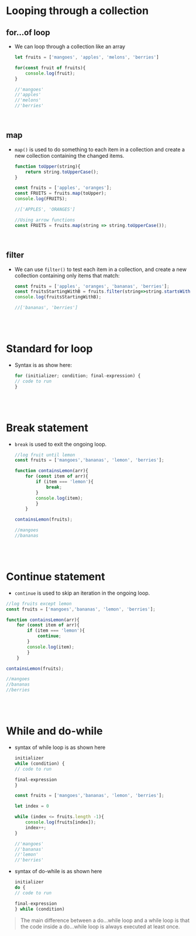 # Looping through a collection

## for...of loop

* We can loop through a collection like an array
    ```js
    let fruits = ['mangoes', 'apples', 'melons', 'berries']

    for(const fruit of fruits){
        console.log(fruit);
    }

    //'mangoes'
    //'apples'
    //'melons'
    //'berries'
    ```

<br>

## map

* `map()` is used to do something to each item in a collection and create a new collection containing the changed items.

    ```js
    function toUpper(string){
        return string.toUpperCase();
    }

    const fruits = ['apples', 'oranges'];
    const FRUITS = fruits.map(toUpper);
    console.log(FRUITS);

    //['APPLES', 'ORANGES']
    ```

    ```js
    //Using arrow functions
    const FRUITS = fruits.map(string => string.toUpperCase());
    ```

<br>

## filter

* We can use `filter()` to test each item in a collection, and create a new collection containing only items that match:

    ```js
    const fruits = ['apples', 'oranges', 'bananas', 'berries'];
    const fruitsStartingWithB = fruits.filter(string=>string.startsWith('b'));  //Note that it is case-sensitive!
    console.log(fruitsStartingWithB);

    //['bananas', 'berries']
    ```

<br>
<br>

# Standard for loop

* Syntax is as show here:

    ```js
    for (initializer; condition; final-expression) {
    // code to run
    }
    ```

<br>
<br>

# Break statement

* `break` is used to exit the ongoing loop.

    ```js
    //log fruit until lemon
    const fruits = ['mangoes','bananas', 'lemon', 'berries'];

    function containsLemon(arr){
        for (const item of arr){
            if (item === 'lemon'){
                break;
            }
            console.log(item);
            }
        }

    containsLemon(fruits);

    //mangoes
    //bananas
    ```

<br>
<br>

# Continue statement

* `continue` is used to skip an iteration in the ongoing loop.

```js
//log fruits except lemon
const fruits = ['mangoes','bananas', 'lemon', 'berries'];

function containsLemon(arr){
    for (const item of arr){
        if (item === 'lemon'){
            continue;
        }
        console.log(item);
        }
    }

containsLemon(fruits);

//mangoes
//bananas
//berries
```

<br>
<br>

# While and do-while

* syntax of while loop is as shown here

    ```js
    initializer
    while (condition) {
    // code to run

    final-expression
    }
    ```


    ```js
    const fruits = ['mangoes','bananas', 'lemon', 'berries'];

    let index = 0

    while (index <= fruits.length -1){
        console.log(fruits[index]);
        index++;
    }

    //'mangoes'
    //'bananas'
    //'lemon'
    //'berries'
    ```

* syntax of do-while is as shown here

    ```js
    initializer
    do {
    // code to run

    final-expression
    } while (condition)
    ```

> The main difference between a do...while loop and a while loop is that the code inside a do...while loop is always executed at least once.
